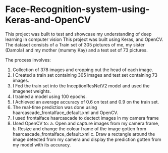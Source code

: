 # Face-Recognition-system-using-Keras-and-OpenCV
This project was built to test and showcase my understanding of deep learning in computer vision
This project was built using Keras, and OpenCV. The dataset consists of a Train set of 305 pictures of me, my sister (Damola) and my mother (mummy Kay) and a test set of 73 pictures.

The process involves:
1. Collection of 378 images and cropping out the head of each image. 
2. I Created a train set containing 305 images and test set containing 73 images.
3. I Fed the train set into the InceptionResNetV2 model and used the imagenet weights.
4. I trained a model using 100 epochs.
5. I Achieved an average accuracy of 0.6 on test and 0.9 on the train set.
6. The real-time prediction was done using haarcascade_frontalface_default.xml and OpenCV. 
7. I used frontalface haarcascade to dectect images in my camera frame
8. Used OpenCV to: 
a. Open and capture images from my camera frame, 
b. Resize and change the colour frame of the image gotten from haarcascade_frontalface_default.xml
c. Draw a rectangle around the image detected from my camera and display the prediction gotten from my model with its accuracy.

